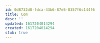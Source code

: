```yaml
---
id: 0d8732d8-fdca-43b6-87e5-8357f6c144f6
title: Com
desc: ''
updated: 1617204014294
created: 1617204014294
stub: true
---
```


